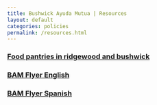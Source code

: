 ```yaml
---
title: Bushwick Ayuda Mutua | Resources
layout: default
categories: policies
permalink: /resources.html
---
```



### [Food pantries in ridgewood and bushwick](/resources/food-pantries.pdf)

### [BAM Flyer English](/resources/bam-flyer-english.pdf)

### [BAM Flyer Spanish](/resources/bam-flyer-spanish.pdf)
